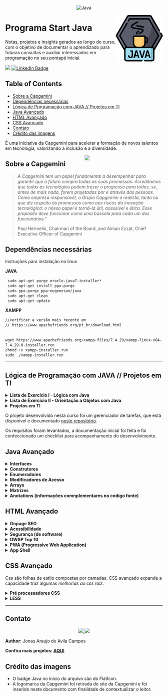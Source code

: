 <p align="center">
	  <img alt="Java" src="https://img.shields.io/static/v1?color=red&label=Dev&message=Java&style=for-the-badge&logo=Java"/>
</p>

<img alt="Java" src="img/java-badge.png" width=150 align=right>

<h1>Programa Start Java</h1>

Notas, projetos e insights gerados ao longo do curso, com o objetivo de documentar o aprendizado para futuras consultas e auxiliar interessados em programação no seu pontapé inicial.

![](https://img.shields.io/badge/feito%20com%20%E2%9D%A4%20por-jaac-cyan)
[![LinkedIn Badge](https://img.shields.io/badge/LinkedIn-Profile-informational?style=flat&logo=linkedin&logoColor=white&color=0D76A8)](https://www.linkedin.com/in/jonasaacampos)

<h2>Table of Contents</h2>

- [Sobre a Capgemini](#sobre-a-capgemini)
- [Dependências necessárias](#dependências-necessárias)
- [Lógica de Programação com JAVA // Projetos em TI](#lógica-de-programação-com-java--projetos-em-ti)
- [Java Avançado](#java-avançado)
- [HTML Avançado](#html-avançado)
- [CSS Avançado](#css-avançado)
- [Contato](#contato)
- [Crédito das imagens](#crédito-das-imagens)


É uma iniciativa da Capgemini para acelerar a formação de novos talentos
em tecnologia, valorizando a inclusão e a diversidade.

<img  src="https://www.capgemini.com/br-pt/wp-content/themes/capgemini-komposite/assets/images/logo.svg"  width=250 align=right>

## Sobre a Capgemini

> _A Capgemini tem um papel fundamental a desempenhar para garantir que o futuro cumpra todas as suas promessas. Acreditamos que todas as tecnologias podem trazer o progresso para todos, se, antes de mais nada, forem projetadas por e através das pessoas. Como empresa responsável, o Grupo Capgemini é realista, tanto no que diz respeito às promessas como aos riscos da inovação tecnológica: o nosso papel é torná-la útil, acessível e ética. Esse propósito deve funcionar como uma bússola para cada um dos funcionários.”_
>
> Paul Hermelin, Chairman of the Board, and Aiman Ezzat, Chief Executive Officer of Capgemini

## Dependências necessárias

Instruções para instalação no linux 

**JAVA**
```
 sudo apt-get purge oracle-java7-installer*
 sudo apt-get install ppa-purge
 sudo ppa-purge ppa:eugenesan/java
 sudo apt-get clean
 sudo apt-get update
```

**XAMPP**
```
//verificar a versão mais recente em
// https://www.apachefriends.org/pt_br/download.html


wget https://www.apachefriends.org/xampp-files/7.4.29/xampp-linux-x64-7.4.29-0-installer.run
chmod +x xampp-installer.run
sudo ./xampp-installer.run
```
-----
## Lógica de Programação com JAVA // Projetos em TI

<details>
<summary>
<strong>Lista de Exercício I - Lógica com Java</strong>
</summary>

- [x] 01 - Soma de dois números
- [x] 02 - Operações matemáticas elementares
- [x] 03 - Cálculo de consumo médio de combustível
- [x] 04 - Cálculo de comissão de um vendedor
- [x] 05 - Boletim escolar
- [x] 06 - Troca de valores entre variáveis
- [x] 07 - Conversor de temperatura
- [x] 08 - Conversor monetário
- [x] 09 - Cálculo rendimento aplicação
- [x] 10 - Cálculo valor prestações
- [x] 11 - Cálculo de preço de venda com base em margem de lucro
- [x] 12 - Cálculo de preço de venda de um veículo
- [x] 13 - Verifique se o valor inserido é maior que 10
- [x] 14 - Verifique qual o maior número de 2 valores
- [x] 15 - Verifique se os números digitados estão entre 100-200
- [x] 16 - Boletim escolar melhorado
- [x] 17 - Verifica se o número está em um intervalo
- [x] 18 - Verifica se possui mais de 18 anos de x pessoas
- [x] 19 - Algoritmo que coleta informações pessoais e classifica-as no final
- [x] 20 - Sistema da concessionária Carango velho

</details>

<details>
<summary>
<strong>Lista de Exercício II - Orientação a Objetos  com Java</strong>
</summary>

- [x] 1 - Crie uma classe para representar uma Pessoa com os atributos privados de nome, data de nascimento e altura. Crie os métodos públicos necessários para getters e setters e também um método para imprimir todos dados de uma pessoa. Crie um método para calcular a idade da pessoa.
- [x] 2 - Crie uma classe para implementar uma ContaCorrente. A classe deve possuir os seguintes atributos:
  número da conta, nome do correntista e saldo. Os métodos são os seguintes: alterarNome, depósito e
  saque; No construtor, saldo é opcional, com valor default zero e os demais atributos são obrigatórios.
- [x] 3 - Crie uma classe para representar uma BombaCombustivel. A classe BombaCombustivel deve conter os
  seguintes atributos: tipo de combustível, valor por litro e quantidade de combustível. Além desses
  atributos a classes deve conter os seguintes métodos: a. abastecerPorValor; //método onde é informado o valor a ser abastecido e mostra a quantidade de litros que foi colocada no veículo b. abastecerPorLitro; // método onde é informado a quantidade em litros de combustível e mostra o valor a ser pago pelo cliente. c. alterarValor; //altera o valor do litro do combustível. d. alterarCombustivel; //altera o tipo do combustível. e. alterarQuantidadeCombustivel; //altera a quantidade de combustível restante na bomba.
- [x] 4 - Crie uma classe denominada Elevador para armazenar as informações de um elevador dentro de um
  prédio. A classe deve armazenar o andar atual (térreo = 0), total de andares no prédio (desconsiderando o
  térreo), capacidade do elevador e quantas pessoas estão presentes nele.
- [ ] 5 - 
- [x] 6 - Crie uma classe chamada Invoice que possa ser utilizado por uma loja de suprimentos de informática para
  representar uma fatura de um item vendido na loja. Uma fatura deve incluir as seguintes informações
  como atributos:  o número do item faturado,  a descrição do item,  a quantidade comprada do item e  o preço unitário do item. Sua classe deve ter um construtor que inicialize os quatro atributos. Se a quantidade não for positiva, ela deve ser configurada como 0. Se o preço por item não for positivo ele deve ser configurado como 0.0.  Forneça os métodos getters e setters para cada variável de instância. Além disso, forneça um método  chamado getInvoiceAmount que calcula o valor da fatura (isso é, multiplica a quantidade pelo preço por item) e depois retorna o valor como um double. Escreva um aplicativo de teste que demonstra as capacidades da classe Invoice.


</details>

<details>
<summary><strong>Projetos em TI</strong></summary>

_Melhor do que pensar e começar a codificar, é em um papel as ideias anotar._

1. Definição geral do projeto
2. Requisitos
3. Regras de negócio
4. Escopo tecnológico

</details>

O projeto desenvolvido nesta curso foi um gerenciador de tarefas, que está disponível e documentado [neste repositório](https://github.com/jonasaacampos/GerenciadorDeProjetos).

Os requisitos foram levantados, a documentação inicial foi feita e foi confeccionado um checklist para acompanhamento do desenvolvimento.

## Java Avançado
<details>
<summary><strong>Interfaces</strong></summary>

Interfaces são objetos do Java que podem ser utilizadas de forma específica para cada classe.

É um agrupamento de classes que contenham caracteríscas em comum.
Diferente da herança, uma interface pode ser utilizada em várias classes.

<blockquote>Os métodos na interface não possue retorno.</blockquote>

Ex.:
Podemos criar um construtor de `AnimaisFazenda`, e todos os animais criados teriam obrigatoriamente os mesmos métodos, mas com saídas diferentes.

</details>

<details>
<summary><strong>Construtores</strong></summary>

Construtor com sobrecarga é quando definimos que os dados serão passados diretamente no construtor.


</details>

<details>
<summary><strong>Enumeradores</strong></summary>

*Como se fosse um case, uma valor predefinido dentro no método.*

Serve para evitar que tenhamos que criar uma tabela no banco de dados para guardar apenas alguns valores.

</details>

<details>
<summary><strong>Modificadores de Acesso</strong></summary>

private > default > protected > public

Existem em dois níveis, nível superior e nível de membro.
</details>

<details>
<summary><strong>Arrays</strong></summary>
Arrays são estruturas de dados homogêneos. Podem ser declarados como a seguir:

```
int[] numeros = new int[4];

int numerosOutroJeito;
numerosOutroJeito = new int[4];

//varios arrays
int numeros1 = new int[10], numeros2 = new int[11], numeros3 = new int[5];

valores padrão array
numetos = 0
boolean = false
referencias = null

```

</details>


<details>
<summary><strong>Matrizes</strong></summary>

Java Collections

Colection é uma estrutura de dados que permite adicionar diversos objetos.

<blockquote>arrayList não é um array</blockquote>

Altera/resgata com base na posição
Remove com base no conteúdo

ArrayList = meio da lista
LinkedList = extremidades da lista

</details>

<details>
<summary><strong>Anotations (informações comnplementares no codigo fonte)</strong></summary>

*São como metadados*, fornecem dados sobre um programa que não faz parte do próprio programa. As anotações não têm efeito direto sobre a operação do código que anotam.

As anotações têm vários usos, entre eles:

- **Informações para o compilador:** As anotações podem ser usadas pelo compilador para detectar erros ou suprimir avisos.
- **Processamento em tempo de compilação e implantação:** Ferramentas de software podem processar informações de anotação para gerar código, arquivos XML e assim por diante.
- **Processamento em tempo de execução:** Algumas anotações estão disponíveis para serem examinadas em tempo de execução.

**Para saber mais**

The Java™ Tutorials [Lesson: Annotations](https://docs.oracle.com/javase/tutorial/java/annotations/)

Nelson Glauber [Java Custom Annotations](https://nglauber.medium.com/java-custom-annotations-49b2418b75e1)

</details>

## HTML Avançado

<details>
<summary><strong>Onpage SEO</strong></summary>

- *não confundir com site OnePage!*
- não tem relação com colocar palavras chave nos códigos. Isso era usado quando os mecanismos de busca verificavam o código
- é o inverso do outbound (panfletagem). Aqui **primeiro você explica, e depois mostra o produto**

**offpage** é o que está fora, de comos os outros sites falam de você.

**principais elementos**
- url amigável
- meta title
- meta description
- site map
- título da página
- conteúdo de texto

---

**☑️ Checklist ONPAGE SEO**

- [ ] Título da página (h1): Sem limite de caracteres, mas usar bom senso
- [ ] Meta Title (SEO Title): 
    - [ ] Título da aba `<title>`
    - [ ] Máx. 70 caracteres
- [ ] Meta Description
    - [ ] Deve conter o resumo da página
    - [ ] call to action (verbo no imperativo)
    - [ ] máx. 160 caracteres.
    - [ ] <meta name="description" content="ZPTO">
- [ ] URL Amigável
    - [ ] incluir palavras chave, sem caracteres especiais
    - [ ] separar por hífen
- [ ] Sitemap (0arts?)
    - [ ] xml com todas as páginas do site
    - [ ] facilita o acesso, pois não é preciso esperar o crawler do google encontrar seu site
- [ ] Imagens
    - [ ] usar atributo ALT e DESCRIÇÃO da imagem
    - [ ] nome do arquivo otimizado
    - [ ] <img scr="camisa-polo-rosa" alt="camisa polo rosa" title="Camisa Polo Rosa Promoção"/>
    - [ ] usar title na imagem
- [ ] Campos únicos
    - [ ] Dados relacionados ao SEO, como meta title
    - [ ] Não copiar de outras empresas
    - [ ] Não copiar de suas próprias páginas
- [ ] Conteúdo
    - [ ] Sempre original
    - [ ] Preze pela qualidade
    - [ ] Relevância para o tema abordado
- [ ] Hiperlinks
    - [ ] Use sempre que possível, deixando o texto interativo
- [ ] Intertítulos <h2>
    - [ ] Facilita a leitura
    - [ ] Organiza do conteúdo
- [ ] Mobile-frendliness
- [ ] Velocidade de Carregamento
- [ ] Legibilidade
- [ ] Sem Erros
- [ ] Segurança
- [ ] +200...

</details>
<details>
<summary><strong>Acessibilidade</strong></summary>

Aplicações devem ser acessíveis independentemente da capacidade auditiva, visual, física ou cognitiva dos usuários.

Sites seguros (do ponto de vista da saúde do usuário)

- Pensar nas cores e tamanhos
- Sem telas piscantes (prejudicam pessoas com epilepsia)
- Sem itens que possam causar dor de cabeça

[Teste compatibilidade dispositivos móveis](https://search.google.com/test/mobile-friendly)

1. Bom para atração de público
2. Boa usabilidade em dispositivos móveis
3. Fácil de ser desenvolvido
4. Aumenta a audiẽncia do site


- **Boas práticas de acessibilidade** da [Mozilla Fondation](https://developer.mozilla.org/pt-BR/docs/Learn/Accessibility/HTML).

</details>

<details>
<summary><strong>Segurança (de software)</strong></summary>

- SSL/TLC
- CORS
- CSP
- OWASP top 10

**SSL:** Secure Sockets Layer. Camadade Socket Segura. Depreciado, se possível usar o TLS.

**TLS:** Transport Layer Secure. Segurança na camada de transporte
Protocolos criptografados que garantem maior segurança na comunicação, impedindo o uso das informações por terceiros.
Usuários podem usar com http ou com https

**CORS:** Cross-origin resource Sharing (compartilhamento de recursos de origem diferentes)

**Possíveis erros**
* XML HTTP Request - objetos pra interafir com servidores. Da obetanção de dados da url até uma atualização completa
* Fetch APIs - interfaces para buscar recursos, usadas para acessar e manipular recursos ctml
* CSS shapes
* carregamentos de imagens

**soluções possívels CORS**

Geralmente problemas são causados por ausência de header
há a possibilidade de fazer estas configurações no servidor web

**CSP:** Content Secure policy

Camada adicional de seguranção, que visa detectar ataques, como inselão de dados e Cross Site Scripting XSS

[Content Security Policy Reference](https://content-security-policy.com/)


[The Mozilla Observatory](https://observatory.mozilla.org/)

</details>

<details>
<summary><strong>OWSP Top 10</strong></summary>
Aponta as principais falhas de segurança, de acordo com especialistas do mundo todo. É um documento de conscientização para segurança web.

[Site oficial](https://owasp.org/www-project-top-ten/)


</details>

<details>
<summary><strong>PWA (Progressive Web Application)</strong></summary>

É basicamente uma página web. Pode ser desenvolvido para se comportar como app nativo

**Vantagens de uso**

- Poucas alterações no fonte
- usos API para controle de hardware
- Envio de notificações push
- Pode ser usado offline
- Multiplataforma

**Desvantagens**

- Não fica disponível nas lojas de apps
- Fica lento se a aplicação for pesada
- Acesso limitado ou inexistente para alguns recursos

Para ver quais recursos são suportados nas plataformas, usar o [What Web Can Do Today?](https://whatwebcando.today/)

</details>

<details>
<summary><strong>App Shell</strong></summary>
É um mínimo de html, js e css que alimenta a interface para o usuário, com o objetivo de:
Carregamento rápido
GFerar armazenamento em cache
Ter exibição dinãmica

Priorizar cache inicial
Carregamento assíncrono
ferramentas de gerenciamento de conteúdo confiável para armazenar e atualizar o cache

`npm install serviceWorker`

```
<script>
    if ('serviceWorker' in navigator) {
        navigator.serviceWorker.register('generate-sw.js');
}
</script>
```
**Ferramentas úteis para gerar o PWA**

- [Web App Manifest Generator](app-manifest.firebaseapp.com)
- [PWA Manifest Generator](https://www.simicart.com/manifest-generator.html/)


**cache**

Service Worker e suas principais etapas
- Install: só é chamado uma vez,é chamamo novamnte somente em caso de alteração
- Activate
- Fetch
- message
- sync
- push

</details>

## CSS Avançado

Css são folhas de estilo compostas por camadas. CSS avançado expande a capacidade traz algumas *melhorias ao css raiz*.

<details>
<summary><strong>Pré processadores CSS</strong></summary>

A falta de dinamismo do css deixa o código repetitivo e extenso.

Pré porcessadores são linguagens intermediárias, que adicionam recursos com menos linhas de código. Lêem todo o código gerado e convertem para css.

Exemplos de pré processadores de css:

- LESS
- Sass
- Stylus

**Vantagens**

- Criação de variáveis, condicionais, laços, imports, extends, funções, Mixins
- Facilita a manutenção do código
- Permite um código limpo
- Códigos reutilizáveis
- Código mais legível

**Desvantagens**

- Aumenta de complexidade em relação ao CSS
- Pode acarretar baixo desempenho caso mau uso

</details>

<details>
<summary><strong>LESS</strong></summary>

[lesscss.org](lesscss.org)

- baseado em js.
- reduz redundancia de codigo

**Variáveis:**

```
@cor = blue;
@cor3 = navy;
```

**Hierarquia**

```
 p {
    color: @cor;
    b {
        background-color = cor3;
        }
    }
```

**[Funções](lesscss.org/functions/)**

```
@larguraColuna = 0.75;

p {
   width: percentage(@width);
}
```

**MixIns** (como uma função)

usado quando há itens iguais em mais de um seletor

```
.cores(){
    color: @cor1;
}
```
</details>

--------
<!-- CONTACT -->
## Contato

<p align='center'>
  <a href='https://github.com/jonasaacampos'>
    <img src='https://img.shields.io/badge/GitHub-100000?style=for-the-badge&logo=github&logoColor=white'/>
  </a>
  <a href='https://www.linkedin.com/in/jonasaacampos/'>
    <img src='https://img.shields.io/badge/LinkedIn-0077B5?style=for-the-badge&logo=linkedin&logoColor=white'/>
  </a>
</p>

**Author:** Jonas Araujo de Avila Campos

**Confira mais projetos: [AQUI](https://github.com/jonasaacampos)**

## Crédito das imagens
- O badge Java no início do arquivo são do FlatIcon.
- A logomarca da Capgemini foi retirada do site da Capgemini e foi inserido neste documento com finalidade de contextualizar o leitor.